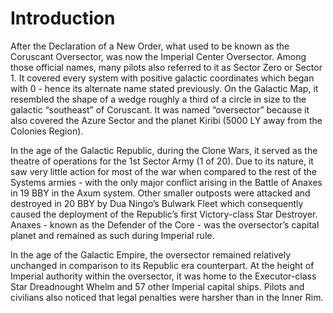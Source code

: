 # Introduction

After the Declaration of a New Order, what used to be known as the Coruscant Oversector, was now the Imperial Center Oversector.
Among those official names, many pilots also referred to it as Sector Zero or Sector 1.
It covered every system with positive galactic coordinates which began with 0 - hence its alternate name stated previously.
On the Galactic Map, it resembled the shape of a wedge roughly a third of a circle in size to the galactic “southeast” of Coruscant.
It was named “oversector” because it also covered the Azure Sector and the planet Kiribi (5000 LY away from the Colonies Region).

In the age of the Galactic Republic, during the Clone Wars, it served as the theatre of operations for the 1st Sector Army (1 of 20).
Due to its nature, it saw very little action for most of the war when compared to the rest of the Systems armies - with the only major conflict arising in the Battle of Anaxes in 19 BBY in the Axum system.
Other smaller outposts were attacked and destroyed in 20 BBY by Dua Ningo’s Bulwark Fleet which consequently caused the deployment of the Republic’s first Victory-class Star Destroyer.
Anaxes - known as the Defender of the Core - was the oversector’s capital planet and remained as such during Imperial rule.

In the age of the Galactic Empire, the oversector remained relatively unchanged in comparison to its Republic era counterpart.
At the height of Imperial authority within the oversector, it was home to the Executor-class Star Dreadnought Whelm and 57 other Imperial capital ships.
Pilots and civilians also noticed that legal penalties were harsher than in the Inner Rim.
